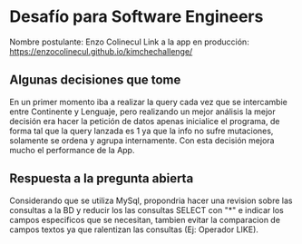 # Desafío para Software Engineers
Nombre postulante: Enzo Colinecul
Link a la app en producción: https://enzocolinecul.github.io/kimchechallenge/

## Algunas decisiones que tome

En un primer momento iba a realizar la query cada vez que se intercambie entre Continente y Lenguaje, pero realizando un mejor análisis la mejor decisión era hacer la petición de datos apenas inicialice el programa, de forma tal que la query lanzada es 1 ya que la info no sufre mutaciones, solamente se ordena y agrupa internamente.
Con esta decisión mejora mucho el performance de la App.

## Respuesta a la pregunta abierta

Considerando que se utiliza MySql, propondria hacer una revision sobre las consultas a la BD y reducir los las consultas SELECT con "*" e indicar los campos especificos que se necesitan, tambien evitar la comparacion de campos textos ya que ralentizan las consultas (Ej: Operador LIKE).
